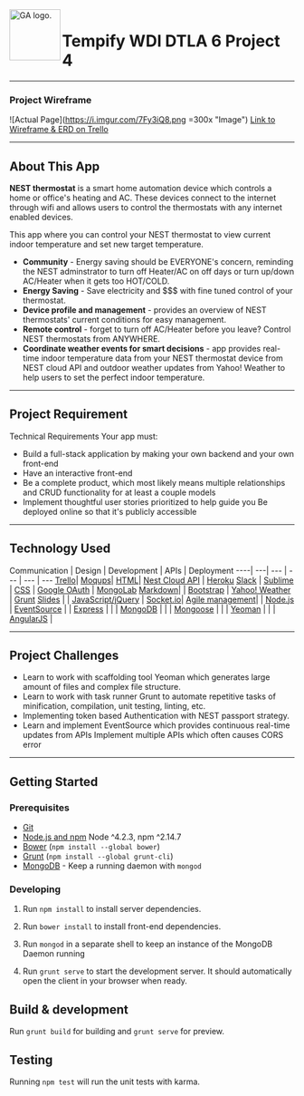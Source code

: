 <img align="left" alt="GA logo." title="General Assemb.ly" src="https://github.com/generalassembly/ga-ruby-on-rails-for-devs/raw/master/images/ga.png" height="90px">



# Tempify WDI DTLA 6 Project 4

---
### Project Wireframe

![Actual Page](https://i.imgur.com/7Fy3iQ8.png =300x "Image")
[Link to Wireframe & ERD on Trello](https://trello.com/b/aYCU4qRQ/project-4-tempify)


---


## About This App


**NEST thermostat** is a smart home automation device which controls a home or office's heating and AC.  These devices connect to the internet through wifi and allows users to control the thermostats with any internet enabled devices.

This app where you can control your NEST thermostat to view current indoor temperature and set new target temperature. 

- **Community** - Energy saving should be EVERYONE's concern, reminding the NEST adminstrator to turn off Heater/AC on off days or turn up/down AC/Heater when it gets too HOT/COLD.
- **Energy Saving** - Save electricity and $$$ with fine tuned control of your thermostat.
- **Device profile and management** - provides an overview of NEST thermostats' current conditions for easy management.
- **Remote control** - forget to turn off AC/Heater before you leave? Control NEST thermostats from ANYWHERE.
- **Coordinate weather events for smart decisions** - app provides real-time indoor temperature data from your NEST thermostat device from NEST cloud API and outdoor weather updates from Yahoo! Weather to help users to set the perfect indoor temperature.

---

## Project Requirement


Technical Requirements
Your app must:
- Build a full-stack application by making your own backend and your own front-end
- Have an interactive front-end
- Be a complete product, which most likely means multiple relationships and CRUD functionality for at least a couple models
- Implement thoughtful user stories prioritized to help guide you
Be deployed online so that it's publicly accessible



---


## Technology Used



Communication | Design | Development | APIs | Deployment
----| ---| --- | --- | --- | ---
[Trello](https://trello.com/)| [Moqups](moqups.com)| [HTML](https://developer.mozilla.org/en-US/docs/Web/HTML)| [Nest Cloud API](https://developer.nest.com/documentation/cloud/apis) | [Heroku](http://heroku.com/)
 [Slack](https://slack.com/) | [Sublime](http://www.sublimetext.com/) | [CSS](http://www.w3schools.com/css/) | [Google OAuth](https://developers.google.com/identity/) | [MongoLab](https://mongolab.com/)
 [Markdown](https://guides.github.com/features/mastering-markdown/)|  | [Bootstrap](http://getbootstrap.com/) | [Yahoo! Weather](https://developer.yahoo.com/weather/) | [Grunt](http://gruntjs.com/)
 [Slides](http://slides.com/) |  | [JavaScript/jQuery](https://www.javascript.com/) | [Socket.io](http://socket.io/)| 
 [Agile management](https://en.wikipedia.org/wiki/Agile_management)|  | [Node.js](https://nodejs.org/en/) | [EventSource](https://developer.mozilla.org/en-US/docs/Web/API/EventSource)
 |  | [Express](http://expressjs.com/) |
 |  | [MongoDB](https://docs.mongodb.org/manual/) |
 |  | [Mongoose](http://mongoosejs.com/) |
 |  | [Yeoman](http://yeoman.io/) |
 |  | [AngularJS](https://angularjs.org/) |

 ---

## Project Challenges

- Learn to work with scaffolding tool Yeoman which generates large amount of files and complex file structure.
- Learn to work with task runner Grunt to automate repetitive tasks of minification, compilation, unit testing, linting, etc.
- Implementing token based Authentication with NEST passport strategy.
- Learn and implement EventSource which provides continuous real-time updates from APIs
Implement multiple APIs which often causes CORS error

---


## Getting Started

### Prerequisites

- [Git](https://git-scm.com/)
- [Node.js and npm](nodejs.org) Node ^4.2.3, npm ^2.14.7
- [Bower](bower.io) (`npm install --global bower`)
- [Grunt](http://gruntjs.com/) (`npm install --global grunt-cli`)
- [MongoDB](https://www.mongodb.org/) - Keep a running daemon with `mongod`

### Developing

1. Run `npm install` to install server dependencies.

2. Run `bower install` to install front-end dependencies.

3. Run `mongod` in a separate shell to keep an instance of the MongoDB Daemon running

4. Run `grunt serve` to start the development server. It should automatically open the client in your browser when ready.

## Build & development

Run `grunt build` for building and `grunt serve` for preview.

## Testing

Running `npm test` will run the unit tests with karma.

